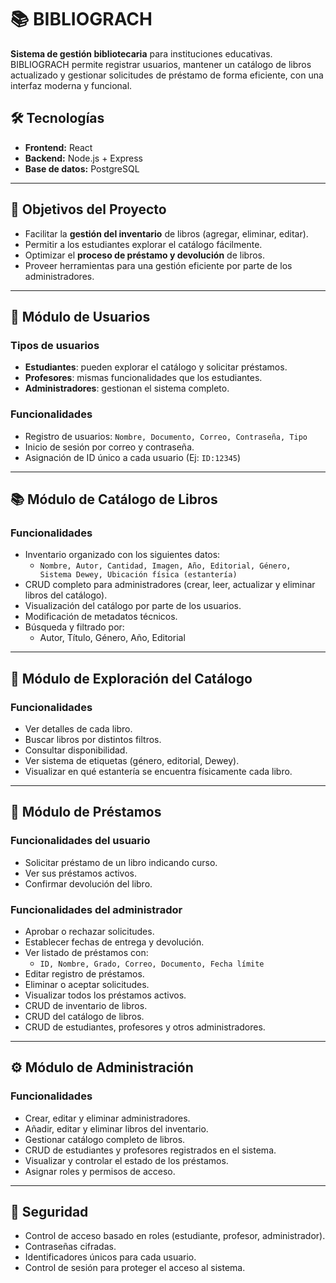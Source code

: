 # 📚 BIBLIOGRACH

**Sistema de gestión bibliotecaria** para instituciones educativas. BIBLIOGRACH permite registrar usuarios, mantener un catálogo de libros actualizado y gestionar solicitudes de préstamo de forma eficiente, con una interfaz moderna y funcional.

## 🛠️ Tecnologías

- **Frontend:** React
- **Backend:** Node.js + Express
- **Base de datos:** PostgreSQL

---

## 📌 Objetivos del Proyecto

- Facilitar la **gestión del inventario** de libros (agregar, eliminar, editar).
- Permitir a los estudiantes explorar el catálogo fácilmente.
- Optimizar el **proceso de préstamo y devolución** de libros.
- Proveer herramientas para una gestión eficiente por parte de los administradores.

---

## 👤 Módulo de Usuarios

### Tipos de usuarios

- **Estudiantes**: pueden explorar el catálogo y solicitar préstamos.
- **Profesores**: mismas funcionalidades que los estudiantes.
- **Administradores**: gestionan el sistema completo.

### Funcionalidades

- Registro de usuarios: `Nombre, Documento, Correo, Contraseña, Tipo`
- Inicio de sesión por correo y contraseña.
- Asignación de ID único a cada usuario (Ej: `ID:12345`)

---

## 📚 Módulo de Catálogo de Libros

### Funcionalidades

- Inventario organizado con los siguientes datos:
  - `Nombre, Autor, Cantidad, Imagen, Año, Editorial, Género, Sistema Dewey, Ubicación física (estantería)`
- CRUD completo para administradores (crear, leer, actualizar y eliminar libros del catálogo).
- Visualización del catálogo por parte de los usuarios.
- Modificación de metadatos técnicos.
- Búsqueda y filtrado por:
  - Autor, Título, Género, Año, Editorial

---

## 📖 Módulo de Exploración del Catálogo

### Funcionalidades

- Ver detalles de cada libro.
- Buscar libros por distintos filtros.
- Consultar disponibilidad.
- Ver sistema de etiquetas (género, editorial, Dewey).
- Visualizar en qué estantería se encuentra físicamente cada libro.

---

## 🔄 Módulo de Préstamos

### Funcionalidades del usuario

- Solicitar préstamo de un libro indicando curso.
- Ver sus préstamos activos.
- Confirmar devolución del libro.

### Funcionalidades del administrador

- Aprobar o rechazar solicitudes.
- Establecer fechas de entrega y devolución.
- Ver listado de préstamos con:
  - `ID, Nombre, Grado, Correo, Documento, Fecha límite`
- Editar registro de préstamos.
- Eliminar o aceptar solicitudes.
- Visualizar todos los préstamos activos.
- CRUD de inventario de libros.
- CRUD del catálogo de libros.
- CRUD de estudiantes, profesores y otros administradores.

---

## ⚙️ Módulo de Administración

### Funcionalidades

- Crear, editar y eliminar administradores.
- Añadir, editar y eliminar libros del inventario.
- Gestionar catálogo completo de libros.
- CRUD de estudiantes y profesores registrados en el sistema.
- Visualizar y controlar el estado de los préstamos.
- Asignar roles y permisos de acceso.

---

## 🔐 Seguridad

- Control de acceso basado en roles (estudiante, profesor, administrador).
- Contraseñas cifradas.
- Identificadores únicos para cada usuario.
- Control de sesión para proteger el acceso al sistema.

